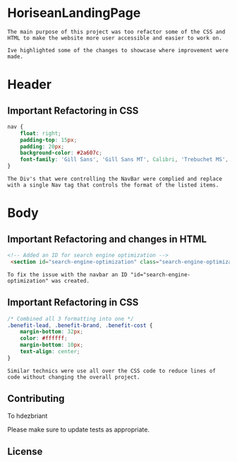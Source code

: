 # HoriseanLandingPage
```
The main purpose of this project was too refactor some of the CSS and HTML to make the website more user accessible and easier to work on.

Ive highlighted some of the changes to showcase where improvement were made.
```
# Header

## Important Refactoring in CSS

```CSS
nav {
    float: right;
    padding-top: 15px;
    padding: 20px;
    background-color: #2a607c;
    font-family: 'Gill Sans', 'Gill Sans MT', Calibri, 'Trebuchet MS', sans-serif;
}
```

```
The Div's that were controlling the NavBar were complied and replace with a single Nav tag that controls the format of the listed items.
```


# Body

## Important Refactoring and changes in HTML

```HTML
<!-- Added an ID for search engine optimization -->
 <section id="search-engine-optimization" class="search-engine-optimization">
```
```
To fix the issue with the navbar an ID "id="search-engine-optimization" was created.
```

## Important Refactoring in CSS

```CSS
/* Combined all 3 formatting into one */
.benefit-lead, .benefit-brand, .benefit-cost {
    margin-bottom: 32px;
    color: #ffffff;
    margin-bottom: 10px;
    text-align: center;
}

```
```
Similar technics were use all over the CSS code to reduce lines of code without changing the overall project.
```

## Contributing
To hdezbriant

Please make sure to update tests as appropriate.

## License
